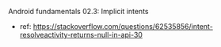 Android fundamentals 02.3: Implicit intents

- ref: https://stackoverflow.com/questions/62535856/intent-resolveactivity-returns-null-in-api-30